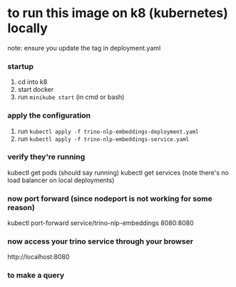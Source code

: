 # to run this image on k8 (kubernetes) locally
note: ensure you update the tag in deployment.yaml

### startup
1. cd into k8
2. start docker
3. run ```minikube start``` (in cmd or bash)

### apply the configuration
1. run ```kubectl apply -f trino-nlp-embeddings-deployment.yaml```
2. run ```kubectl apply -f trino-nlp-embeddings-service.yaml```

### verify they're running
kubectl get pods (should say running)
kubectl get services (note there's no load balancer on local deployments)

### now port forward (since nodeport is not working for some reason)
kubectl port-forward service/trino-nlp-embeddings 8080:8080

### now access your trino service through your browser
http://localhost:8080

### to make a query